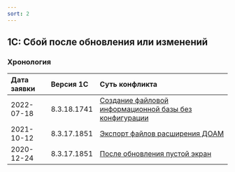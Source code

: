 ```yaml
---
sort: 2
---
```


## 1С: Сбой после обновления или изменений


### Хронология

|Дата заявки|Версия 1С|Суть конфликта
|:--- |:--- |:--- 
|2022-07-18|8.3.18.1741|[Создание файловой информационной базы без конфигурации](create-new-base)
|2021-10-12|8.3.17.1851|[Экспорт файлов расширения ДОАМ](export-extension-files)
|2020-12-24|8.3.17.1851|[После обновления пустой экран](main-window-is-white)

